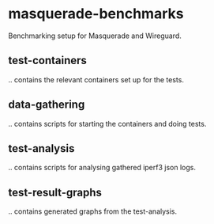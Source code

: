 # masquerade-benchmarks

Benchmarking setup for Masquerade and Wireguard.

## test-containers
.. contains the relevant containers set up for the tests.

## data-gathering
.. contains scripts for starting the containers and doing tests.

## test-analysis
.. contains scripts for analysing gathered iperf3 json logs.

## test-result-graphs
.. contains generated graphs from the test-analysis.